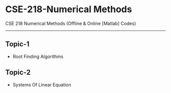 # CSE-218-Numerical Methods
CSE 218 Numerical Methods (Offline &amp; Online [Matlab] Codes)

---
## Topic-1
- Root Finding Algorithms
## Topic-2
- Systems Of Linear Equation
